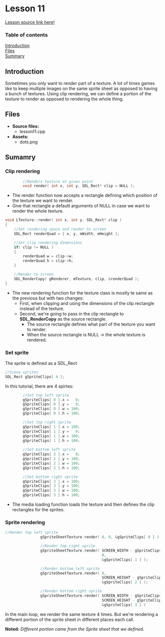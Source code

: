 # Lesson 11
[Lesson source link here!](https://lazyfoo.net/tutorials/SDL/11_clip_rendering_and_sprite_sheets/index.php)

### Table of contents
  [Introduction](#introduction)  
  [Files](#files)  
  [Summary](#summary) 
  
## Introduction
Sometimes you only want to render part of a texture. 
A lot of times games like to keep multiple images on the same sprite sheet as opposed to having a bunch of textures. 
Using clip rendering, we can define a portion of the texture to render as opposed to rendering the whole thing.

## Files
- **Source files:**
  - lesson11.cpp
- **Assets:**
  - dots.png

## Sumamry
### Clip rendering 
```C++
        //Renders texture at given point
        void render( int x, int y, SDL_Rect* clip = NULL );
```
- The render function now accepts a rectangle defining which position of the texture we want to render.
- Give that rectangle a defautt arguments of NULL in case we want to render the whole texture.

```C++
void LTexture::render( int x, int y, SDL_Rect* clip )
{
    //Set rendering space and render to screen
    SDL_Rect renderQuad = { x, y, mWidth, mHeight };

    //Set clip rendering dimensions
    if( clip != NULL )
    {
        renderQuad.w = clip->w;
        renderQuad.h = clip->h;
    }

    //Render to screen
    SDL_RenderCopy( gRenderer, mTexture, clip, &renderQuad );
}
```
- The new rendering function for the texture class is mostly te same as the previous but with two changes:
  - First, when clipping and using the dimensions of the clip rectangle instead of the texture.
  - Second, we're going to pass in the clip rectangle to **SDL_RenderCopy** as the source rectangle.
    - The source rectangle defines what part of the texture you want to render.
    - When the source rectangle is NULL -> the whole texture is rendered.

### Set sprite
The sprite is defined as a SDL_Rect
```C++
//Scene sprites
SDL_Rect gSpriteClips[ 4 ];
```

In this tutorial, there are 4 spirtes:
```C++
        //Set top left sprite
        gSpriteClips[ 0 ].x =   0;
        gSpriteClips[ 0 ].y =   0;
        gSpriteClips[ 0 ].w = 100;
        gSpriteClips[ 0 ].h = 100;

        //Set top right sprite
        gSpriteClips[ 1 ].x = 100;
        gSpriteClips[ 1 ].y =   0;
        gSpriteClips[ 1 ].w = 100;
        gSpriteClips[ 1 ].h = 100;
        
        //Set bottom left sprite
        gSpriteClips[ 2 ].x =   0;
        gSpriteClips[ 2 ].y = 100;
        gSpriteClips[ 2 ].w = 100;
        gSpriteClips[ 2 ].h = 100;

        //Set bottom right sprite
        gSpriteClips[ 3 ].x = 100;
        gSpriteClips[ 3 ].y = 100;
        gSpriteClips[ 3 ].w = 100;
        gSpriteClips[ 3 ].h = 100;
```
- The media loading function loads the texture and then defines the clip rectangles for the sprites.

### Sprite rendering
```C++
//Render top left sprite
                gSpriteSheetTexture.render( 0, 0, &gSpriteClips[ 0 ] );

                //Render top right sprite
                gSpriteSheetTexture.render( SCREEN_WIDTH - gSpriteClips[ 1 ].w, 
                                            0, 
                                            &gSpriteClips[ 1 ] );

                //Render bottom left sprite
                gSpriteSheetTexture.render( 0, 
                                            SCREEN_HEIGHT - gSpriteClips[ 2 ].h, 
                                            &gSpriteClips[ 2 ] );

                //Render bottom right sprite
                gSpriteSheetTexture.render( SCREEN_WIDTH - gSpriteClips[ 3 ].w, 
                                            SCREEN_HEIGHT - gSpriteClips[ 3 ].h, 
                                            &gSpriteClips[ 3 ] )
```
In the main loop, we render the same texture 4 times.
But we're rendering a different portion of the sprite sheet in different places each call.

**Noted:** _Different portion came from the Sprite sheet that we defined._
